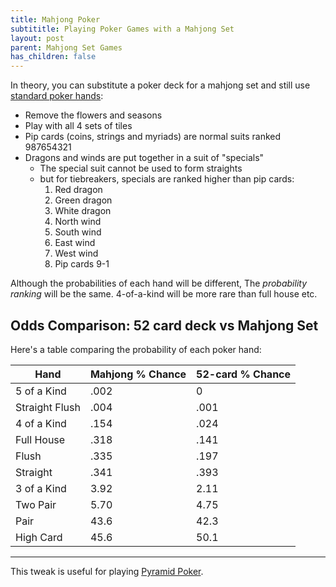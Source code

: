 ```yaml
---
title: Mahjong Poker
subtititle: Playing Poker Games with a Mahjong Set
layout: post
parent: Mahjong Set Games
has_children: false
---
```


In theory, 
you can substitute a poker deck for a mahjong set 
and still use [standard poker hands](category-poker):

- Remove the flowers and seasons
- Play with all 4 sets of tiles
- Pip cards (coins, strings and myriads) are normal suits ranked 987654321
- Dragons and winds are put together in a suit of "specials"
    - The special suit cannot be used to form straights
    - but for tiebreakers, specials are ranked higher than pip cards:
        1. Red dragon
        2. Green dragon
        3. White dragon
        4. North wind
        5. South wind
        6. East wind
        7. West wind
        8. Pip cards 9-1

Although the probabilities of each hand will be different,
The *probability ranking* will be the same. 
4-of-a-kind will be more rare than full house etc.

## Odds Comparison: 52 card deck vs Mahjong Set

Here's a table comparing the probability of each poker hand:

| Hand | Mahjong % Chance | 52-card % Chance
|---|---|---|
| 5 of a Kind | .002 | 0 |
| Straight Flush | .004 | .001 |
| 4 of a Kind | .154 | .024 |
| Full House | .318 | .141 |
| Flush | .335 | .197 |
| Straight | .341 | .393 |
| 3 of a Kind | 3.92 | 2.11 |
| Two Pair | 5.70 | 4.75 |
| Pair | 43.6 | 42.3 |
| High Card | 45.6 | 50.1 |

---

This tweak is useful for playing [Pyramid Poker](https://www.robertmwinslow.com/games/rules/poker-pyramid.html).